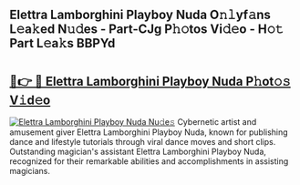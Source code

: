 ## Elettra Lamborghini Playboy Nuda O𝚗𝚕yf𝚊ns L𝚎a𝚔ed N𝚞𝚍es - Part-CJg P𝚑𝚘tos Vi𝚍𝚎o - H𝚘𝚝 Part L𝚎a𝚔s BBPYd

# <h2><a href="http://kf10jwo.oniu.top/?m=Elettra+Lamborghini+Playboy+Nuda">🔗👉 🔴 Elettra Lamborghini Playboy Nuda P𝚑ot𝚘𝚜 V𝚒d𝚎o</a></h2>

[![Elettra Lamborghini Playboy Nuda Nu𝚍e𝚜](https://i.imgur.com/0qMVB7G.gif)](http://kf10jwo.oniu.top/?m=Elettra+Lamborghini+Playboy+Nuda)
Cybernetic artist and amusement giver Elettra Lamborghini Playboy Nuda, known for publishing dance and lifestyle tutorials through viral dance moves and short clips. Outstanding magician's assistant Elettra Lamborghini Playboy Nuda, recognized for their remarkable abilities and accomplishments in assisting magicians.  
